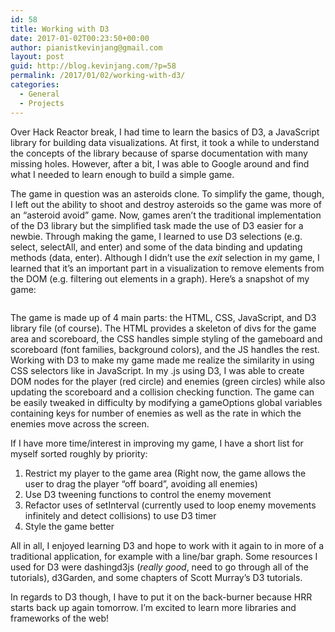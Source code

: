 ```yaml
---
id: 58
title: Working with D3
date: 2017-01-02T00:23:50+00:00
author: pianistkevinjang@gmail.com
layout: post
guid: http://blog.kevinjang.com/?p=58
permalink: /2017/01/02/working-with-d3/
categories:
  - General
  - Projects
---
```

Over Hack Reactor break, I had time to learn the basics of D3, a JavaScript library for building data visualizations. At first, it took a while to understand the concepts of the library because of sparse documentation with many missing holes. However, after a bit, I was able to Google around and find what I needed to learn enough to build a simple game.<!--more-->

The game in question was an asteroids clone. To simplify the game, though, I left out the ability to shoot and destroy asteroids so the game was more of an &#8220;asteroid avoid&#8221; game. Now, games aren&#8217;t the traditional implementation of the D3 library but the simplified task made the use of D3 easier for a newbie. Through making the game, I learned to use D3 selections (e.g. select, selectAll, and enter) and some of the data binding and updating methods (data, enter). Although I didn&#8217;t use the _exit_ selection in my game, I learned that it&#8217;s an important part in a visualization to remove elements from the DOM (e.g. filtering out elements in a graph). Here&#8217;s a snapshot of my game:

<img class="alignnone size-medium wp-image-59" src="https://i0.wp.com/blog.kevinjang.com/wp-content/uploads/2017/01/asteroidavoid-300x222.png?fit=300%2C222" alt="" srcset="https://i0.wp.com/blog.kevinjang.com/wp-content/uploads/2017/01/asteroidavoid.png?resize=300%2C222 300w, https://i0.wp.com/blog.kevinjang.com/wp-content/uploads/2017/01/asteroidavoid.png?resize=768%2C569 768w, https://i0.wp.com/blog.kevinjang.com/wp-content/uploads/2017/01/asteroidavoid.png?w=884 884w" sizes="(max-width: 300px) 100vw, 300px" data-recalc-dims="1" />

The game is made up of 4 main parts: the HTML, CSS, JavaScript, and D3 library file (of course). The HTML provides a skeleton of divs for the game area and scoreboard, the CSS handles simple styling of the gameboard and scoreboard (font families, background colors), and the JS handles the rest. Working with D3 to make my game made me realize the similarity in using CSS selectors like in JavaScript. In my .js using D3, I was able to create DOM nodes for the player (red circle) and enemies (green circles) while also updating the scoreboard and a collision checking function. The game can be easily tweaked in difficulty by modifying a gameOptions global variables containing keys for number of enemies as well as the rate in which the enemies move across the screen.

If I have more time/interest in improving my game, I have a short list for myself sorted roughly by priority:

  1. Restrict my player to the game area (Right now, the game allows the user to drag the player &#8220;off board&#8221;, avoiding all enemies)
  2. Use D3 tweening functions to control the enemy movement
  3. Refactor uses of setInterval (currently used to loop enemy movements infinitely and detect collisions) to use D3 timer
  4. Style the game better

All in all, I enjoyed learning D3 and hope to work with it again to in more of a traditional application, for example with a line/bar graph. Some resources I used for D3 were dashingd3js (_really good_, need to go through all of the tutorials), d3Garden, and some chapters of Scott Murray&#8217;s D3 tutorials.

In regards to D3 though, I have to put it on the back-burner because HRR starts back up again tomorrow. I&#8217;m excited to learn more libraries and frameworks of the web!